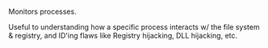 

Monitors processes.  
  
Useful to understanding how a specific process interacts w/ the file system & registry, and ID'ing flaws like Registry hijacking, DLL hijacking, etc.